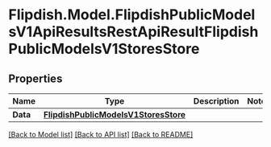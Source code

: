 # Flipdish.Model.FlipdishPublicModelsV1ApiResultsRestApiResultFlipdishPublicModelsV1StoresStore
## Properties

Name | Type | Description | Notes
------------ | ------------- | ------------- | -------------
**Data** | [**FlipdishPublicModelsV1StoresStore**](FlipdishPublicModelsV1StoresStore.md) |  | 

[[Back to Model list]](../README.md#documentation-for-models) [[Back to API list]](../README.md#documentation-for-api-endpoints) [[Back to README]](../README.md)

